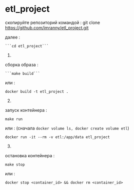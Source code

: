 # etl_project

скопируйте репозиторий командой :
git clone https://github.com/imranny/etl_project.git

далее :

    ```cd etl_project``` 
1.
сборка образа :

    ```make build``` 
или :
```
docker build -t etl_project .
```

2.
запуск контейнера : 

```
make run
```
или : (сначала ```docker volume ls, docker create volume etl```)

```
docker run -it --rm -v etl:/app/data etl_project
```

3.
остановка контейнера :
```
make stop
```

или : 
```
docker stop <container_id> && docker rm <container_id>
```


